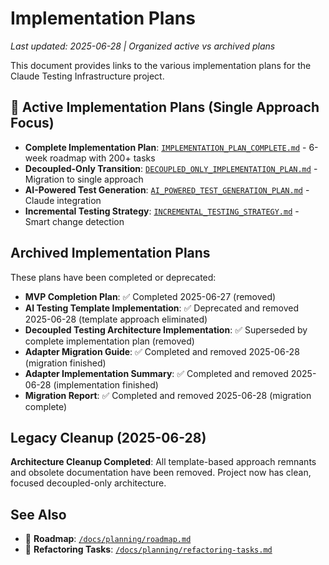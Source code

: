 # Implementation Plans

*Last updated: 2025-06-28 | Organized active vs archived plans*

This document provides links to the various implementation plans for the Claude Testing Infrastructure project.

## 🚨 Active Implementation Plans (Single Approach Focus)
- **Complete Implementation Plan**: [`IMPLEMENTATION_PLAN_COMPLETE.md`](../../IMPLEMENTATION_PLAN_COMPLETE.md) - 6-week roadmap with 200+ tasks
- **Decoupled-Only Transition**: [`DECOUPLED_ONLY_IMPLEMENTATION_PLAN.md`](../../DECOUPLED_ONLY_IMPLEMENTATION_PLAN.md) - Migration to single approach
- **AI-Powered Test Generation**: [`AI_POWERED_TEST_GENERATION_PLAN.md`](../../AI_POWERED_TEST_GENERATION_PLAN.md) - Claude integration
- **Incremental Testing Strategy**: [`INCREMENTAL_TESTING_STRATEGY.md`](../../INCREMENTAL_TESTING_STRATEGY.md) - Smart change detection

## Archived Implementation Plans
These plans have been completed or deprecated:
- **MVP Completion Plan**: ✅ Completed 2025-06-27 (removed)
- **AI Testing Template Implementation**: ✅ Deprecated and removed 2025-06-28 (template approach eliminated)
- **Decoupled Testing Architecture Implementation**: ✅ Superseded by complete implementation plan (removed)
- **Adapter Migration Guide**: ✅ Completed and removed 2025-06-28 (migration finished)
- **Adapter Implementation Summary**: ✅ Completed and removed 2025-06-28 (implementation finished)
- **Migration Report**: ✅ Completed and removed 2025-06-28 (migration complete)

## Legacy Cleanup (2025-06-28)
**Architecture Cleanup Completed**: All template-based approach remnants and obsolete documentation have been removed. Project now has clean, focused decoupled-only architecture.

## See Also
- 📖 **Roadmap**: [`/docs/planning/roadmap.md`](./roadmap.md)
- 📖 **Refactoring Tasks**: [`/docs/planning/refactoring-tasks.md`](./refactoring-tasks.md)